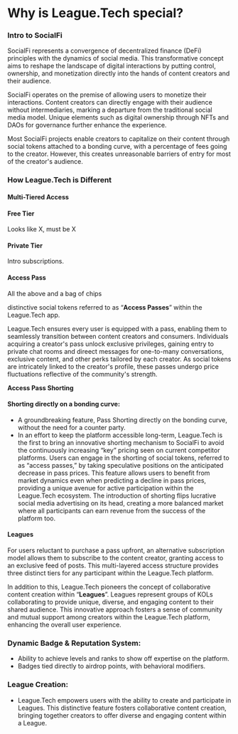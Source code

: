 # Why is League.Tech special?

### **Intro to SocialFi**

SocialFi represents a convergence of decentralized finance (DeFi) principles with the dynamics of social media. This transformative concept aims to reshape the landscape of digital interactions by putting control, ownership, and monetization directly into the hands of content creators and their audience.

SocialFi operates on the premise of allowing users to monetize their interactions. Content creators can directly engage with their audience without intermediaries, marking a departure from the traditional social media model. Unique elements such as digital ownership through NFTs and DAOs for governance further enhance the experience.

Most SocialFi projects enable creators to capitalize on their content through social tokens attached to a bonding curve, with a percentage of fees going to the creator. However, this creates unreasonable barriers of entry for most of the creator's audience.

### **How League.Tech is Different**

#### **Multi-Tiered Access**

#### Free Tier&#x20;

Looks like X, must be X&#x20;

#### Private Tier

Intro subscriptions.&#x20;

#### Access Pass

All the above and a bag of chips&#x20;

distinctive social tokens referred to as “**Access Passes**” within the League.Tech app.

League.Tech ensures every user is equipped with a pass, enabling them to seamlessly transition between content creators and consumers. Individuals acquiring a creator's pass unlock exclusive privileges, gaining entry to private chat rooms and direect messages for one-to-many conversations, exclusive content, and other perks tailored by each creator. As social tokens are intricately linked to the creator's profile, these passes undergo price fluctuations reflective of the community's strength.

**Access Pass Shorting**

#### Shorting directly on a bonding curve:

* A groundbreaking feature, Pass Shorting directly on the bonding curve, without the need for a counter party.
* In an effort to keep the platform accessible long-term, League.Tech is the first to bring an innovative shorting mechanism to SocialFi to avoid the continuously increasing “key” pricing seen on current competitor platforms. Users can engage in the shorting of social tokens, referred to as “access passes,” by taking speculative positions on the anticipated decrease in pass prices. This feature allows users to benefit from market dynamics even when predicting a decline in pass prices, providing a unique avenue for active participation within the League.Tech ecosystem. The introduction of shorting flips lucrative social media advertising on its head, creating a more balanced market where all participants can earn revenue from the success of the platform too.&#x20;

#### **Leagues**

&#x20;For users reluctant to purchase a pass upfront, an alternative subscription model allows them to subscribe to the content creator, granting access to an exclusive feed of posts. This multi-layered access structure provides three distinct tiers for any participant within the League.Tech platform.

In addition to this, League.Tech pioneers the concept of collaborative content creation within “**Leagues**”. Leagues represent groups of KOLs collaborating to provide unique, diverse, and engaging content to their shared audience. This innovative approach fosters a sense of community and mutual support among creators within the League.Tech platform, enhancing the overall user experience.

### Dynamic Badge & Reputation System:

* Ability to achieve levels and ranks to show off expertise on the platform.
* Badges tied directly to airdrop points, with behavioral modifiers.

### League Creation:

* League.Tech empowers users with the ability to create and participate in Leagues. This distinctive feature fosters collaborative content creation, bringing together creators to offer diverse and engaging content within a League.

